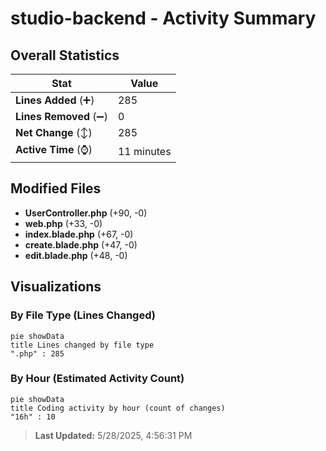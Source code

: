 # studio-backend - Activity Summary 

## Overall Statistics

| Stat                   | Value                                                             |
| ---------------------- | ----------------------------------------------------------------- |
| **Lines Added** (➕)   | 285                                          |
| **Lines Removed** (➖) | 0                                        |
| **Net Change** (↕)    | 285                |
| **Active Time** (⌚)   | 11 minutes |


## Modified Files
- **UserController.php** (+90, -0)
- **web.php** (+33, -0)
- **index.blade.php** (+67, -0)
- **create.blade.php** (+47, -0)
- **edit.blade.php** (+48, -0)

## Visualizations

### By File Type (Lines Changed)

```mermaid
pie showData
title Lines changed by file type
".php" : 285
```

### By Hour (Estimated Activity Count)

```mermaid
pie showData
title Coding activity by hour (count of changes)
"16h" : 10
```


> **Last Updated:** 5/28/2025, 4:56:31 PM